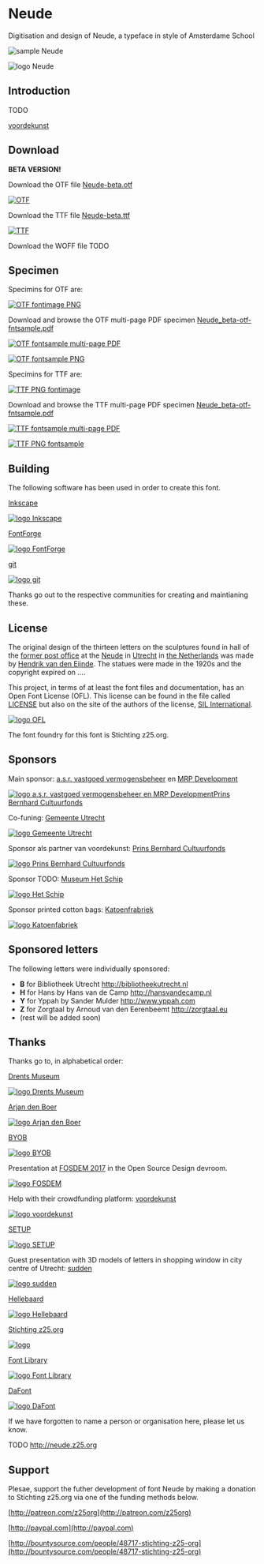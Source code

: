Neude
=====

Digitisation and design of Neude, a typeface in style of Amsterdame School

![sample Neude](images/sample-neude.png?raw=true)

![logo Neude](images/logo-neude.png?raw=true)


Introduction
------------

TODO

[voordekunst](https://voordekunst.nl/projecten/4858-digitalisering-en-ontwerp-font-neude-1)


Download
--------

**BETA VERSION!**

Download the OTF file [Neude-beta.otf](https://github.com/z25/neude/blob/master/Neude_beta.otf?raw=true)

[![OTF](images/application-x-font-otf.png?raw=true)](https://github.com/z25/neude/blob/master/Neude_beta.otf?raw=true)

Download the TTF file [Neude-beta.ttf](https://github.com/z25/neude/blob/master/Neude_beta.otf?raw=true)

[![TTF](images/application-x-font-ttf.png?raw=true)](https://github.com/z25/neude/blob/master/Neude_beta.ttf?raw=true)

Download the WOFF file TODO


Specimen
--------

Specimins for OTF are:

[![OTF fontimage PNG](specimens/Neude_beta-otf-fontimage.png?raw=true)](https://github.com/z25/neude/blob/master/specimens/Neude_beta-otf-fontimage.png?raw=true)

Download and browse the OTF multi-page PDF specimen [Neude_beta-otf-fntsample.pdf](https://github.com/z25/neude/blob/master/specimens/Neude_beta-otf-fntsample.pdf?raw=true)

[![OTF fontsample multi-page PDF](images/application-pdf.png)](https://github.com/z25/neude/blob/master/specimens/Neude_beta-otf-fntsample.pdf?raw=true)

[![OTF fontsample PNG](specimens/Neude_beta-otf-fntsample-basic-latin.png?raw=true)](https://github.com/z25/neude/blob/master/specimens/Neude_beta-otf-fntsample-basic-latin.png?raw=true)

Specimins for TTF are:

[![TTF PNG fontimage](specimens/Neude_beta-ttf-fontimage.png?raw=true)](https://github.com/z25/neude/blob/master/specimens/Neude_beta-ttf-fontimage.png?raw=true)

Download and browse the TTF multi-page PDF specimen [Neude_beta-otf-fntsample.pdf](https://github.com/z25/neude/blob/master/specimens/Neude_beta-ttf-fntsample.pdf?raw=true)

[![TTF fontsample multi-page PDF](images/application-pdf.png)](https://github.com/z25/neude/blob/master/specimens/Neude_beta-ttf-fntsample.pdf?raw=true)

[![TTF PNG fontsample](specimens/Neude_beta-ttf-fntsample-basic-latin.png?raw=true)](https://github.com/z25/neude/blob/master/specimens/Neude_beta-ttf-fntsample-basic-latin.png?raw=true)


Building
-------

The following software has been used in order to create this font.

[Inkscape](http://inkscape.org)

[![logo Inkscape](images/logo-inkscape.png?raw=true)](http://inkscape.org)

[FontForge](http://fontforge.github.io)

[![logo FontForge](images/logo-fontforge.png?raw=true)](http://fontforge.github.io)

[git](http://git-scm.com)

[![logo git](images/logo-git.png?raw=true)](http://git-scm.com)

Thanks go out to the respective communities for creating and maintianing these.


License
-------

The original design of the thirteen letters on the sculptures found in hall of the [former post office]() at the [Neude]() in [Utrecht]() in [the Netherlands]() was made by [Hendrik van den Eijnde](). The statues were made in the 1920s and the copyright expired on ....

This project, in terms of at least the font files and documentation, has an Open Font License (OFL). This license can be found in the file called [LICENSE](LICENSE) but also on the site of the authors of the license, [SIL International](http://scripts.sil.org/cms/scripts/page.php?site_id=nrsi&item_id=OFL-FAQ_web).

[![logo OFL](images/logo-ofl.png?raw=true)](http://scripts.sil.org/cms/scripts/page.php?site_id=nrsi&item_id=OFL-FAQ_web)

The font foundry for this font is Stichting z25.org.


Sponsors
--------

Main sponsor: [a.s.r. vastgoed vermogensbeheer](http://asrvastgoedvermogensbeheer.nl) en [MRP Development](http://mrpdevelopment.nl)

[![logo a.s.r. vastgoed vermogensbeheer en MRP DevelopmentPrins Bernhard Cultuurfonds](images/logo-asrmrp.png?raw=true)](http://asrvastgoedvermogensbeheer.nl)

Co-funing: [Gemeente Utrecht](http://utrecht.nl)

[![logo Gemeente Utrecht](images/logo-gemeenteutrecht.png?raw=true)](http://utrecht.nl)

Sponsor als partner van voordekunst: [Prins Bernhard Cultuurfonds](http://cultuurfonds.nl)

[![logo Prins Bernhard Cultuurfonds](images/logo-cultuurfonds.png?raw=true)](http://cultuurfonds.nl)

Sponsor TODO: [Museum Het Schip](http://hetschip.nl)

[![logo Het Schip](images/logo-hetschip.png?raw=true)](http://hetschip.nl)

Sponsor printed cotton bags: [Katoenfrabriek](http://katoenfabriek.nl)

[![logo Katoenfabriek](images/logo-katoenfabriek.png?raw=true)](http://katoenfabriek.nl)


Sponsored letters
-----------------

The following letters were individually sponsored:
* **B** for Bibliotheek Utrecht http://bibliotheekutrecht.nl
* **H** for Hans by Hans van de Camp http://hansvandecamp.nl
* **Y** for Yppah by Sander Mulder http://www.yppah.com
* **Z** for Zorgtaal by Arnoud van den Eerenbeemt http://zorgtaal.eu
* (rest will be added soon)


Thanks
------

Thanks go to, in alphabetical order:

[Drents Museum](http://drentsmuseum.nl)

[![logo Drents Museum](images/logo-drentsmuseum.png?raw=true)](http://drentsmuseum.nl)


[Arjan den Boer](http://arjandenboer.nl)

[![logo Arjan den Boer](images/logo-arjandenboer.png?raw=true)](http://arjandenboer.nl)


[BYOB](http://byob.nl)

[![logo BYOB](images/logo-byob.png?raw=true)](http://byob.nl)


Presentation at [FOSDEM 2017](http://fosdem.org/2017/schedule/event/osd_architectural_font_digitalisation/) in the Open Source Design devroom.

[![logo FOSDEM](images/logo-fosdem.png?raw=true)](http://fosdem.org/2017/schedule/event/osd_architectural_font_digitalisation/)


Help with their crowdfunding platform: [voordekunst](http://voordekunst.nl)

[![logo voordekunst](images/logo-voordekunst.png?raw=true)](http://voordekunst.nl)


[SETUP](http://setup.nl)

[![logo SETUP](images/logo-setup.png?raw=true)](http://setup.nl)


Guest presentation with 3D models of letters in shopping window in city centre of Utrecht: [sudden](http://suddenprojects.nl)

[![logo sudden](images/logo-sudden.png?raw=true)](http://suddenprojects.nl)


[Hellebaard](http://hellebaard.nl)

[![logo Hellebaard](images/logo-hellebaard.png?raw=true)](http://hellebaard.nl)


[Stichting z25.org](http://z25.org)

[![logo ](images/logo-z25.png?raw=true)](http://z25.org)


[Font Library](http://fontlibrary.org/en/member/z25)

[![logo Font Library](images/logo-fontlibrary.png?raw=true)](http://fontlibrary.org/en/member/z25)


[DaFont](http://dafont.com/profile.php?user=948889)

[![logo DaFont](images/logo-dafont.png?raw=true)](http://dafont.com/profile.php?user=948889)


If we have forgotten to name a person or organisation here, please let us know.




TODO http://neude.z25.org


Support
-------

Plesae, support the futher development of font Neude by making a donation to Stichting z25.org via one of the funding methods below.

[http://patreon.com/z25org](http://patreon.com/z25org)

[http://paypal.com](http://paypal.com)

[http://bountysource.com/people/48717-stichting-z25-org](http://bountysource.com/people/48717-stichting-z25-org)
